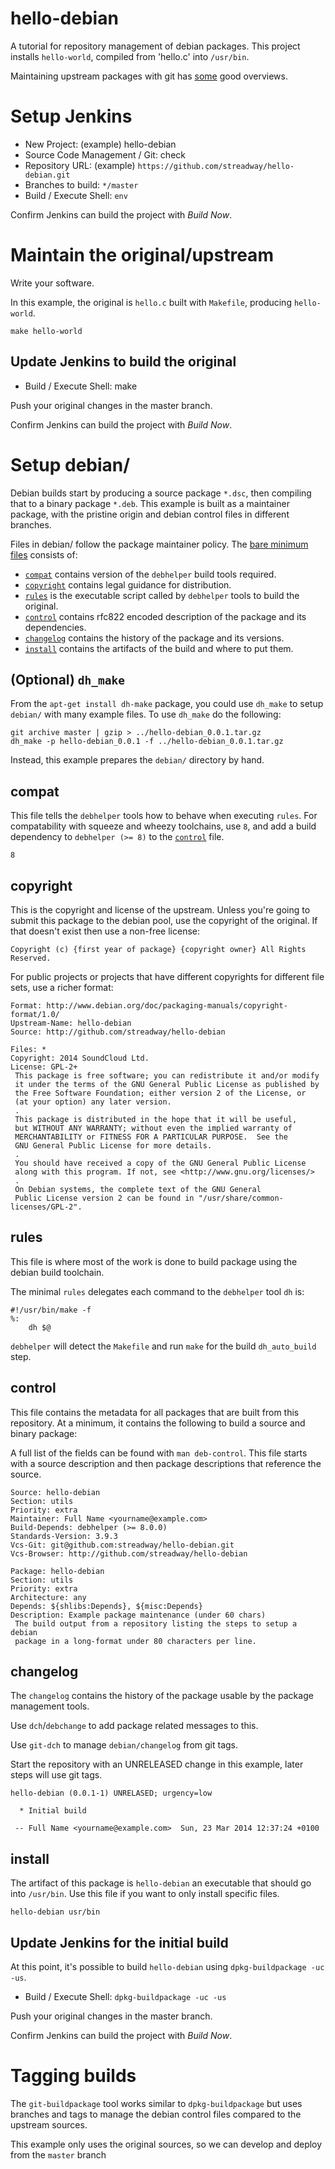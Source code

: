 # hello-debian

A tutorial for repository management of debian packages.  This project installs
`hello-world`, compiled from 'hello.c' into `/usr/bin`.

Maintaining upstream packages with git has
[some](https://github.com/freshtonic/debianization-with-git-howto) good
overviews.

# Setup Jenkins

  * New Project: (example) hello-debian
  * Source Code Management / Git: check
  * Repository URL: (example) `https://github.com/streadway/hello-debian.git`
  * Branches to build: `*/master`
  * Build / Execute Shell: `env`

Confirm Jenkins can build the project with *Build Now*.

# Maintain the original/upstream

Write your software.

In this example, the original is `hello.c` built with `Makefile`, producing `hello-world`.

```
make hello-world
```

## Update Jenkins to build the original

  * Build / Execute Shell: make

Push your original changes in the master branch.

Confirm Jenkins can build the project with *Build Now*.

# Setup debian/

Debian builds start by producing a source package `*.dsc`, then compiling that
to a binary package `*.deb`.  This example is built as a maintainer package,
with the pristine origin and debian control files in different branches.

Files in debian/ follow the package maintainer policy.  The [bare minimum
files](https://www.debian.org/doc/manuals/maint-guide/dreq.en.html) consists
of:

  * [`compat`](#compat) contains version of the `debhelper` build tools required.
  * [`copyright`](#copyright) contains legal guidance for distribution.
  * [`rules`](#rules) is the executable script called by `debhelper` tools to build the original.
  * [`control`](#control) contains rfc822 encoded description of the package and its dependencies.
  * [`changelog`](#changelog) contains the history of the package and its versions.
  * [`install`](#install) contains the artifacts of the build and where to put them.

## (Optional) `dh_make`

From the `apt-get install dh-make` package, you could use `dh_make` to setup `debian/` with many example files.  To use `dh_make` do the following:

```
git archive master | gzip > ../hello-debian_0.0.1.tar.gz
dh_make -p hello-debian_0.0.1 -f ../hello-debian_0.0.1.tar.gz
```

Instead, this example prepares the `debian/` directory by hand.

## compat

This file tells the `debhelper` tools how to behave when executing `rules`.
For compatability with squeeze and wheezy toolchains, use `8`, and add a build
dependency to `debhelper (>= 8)` to the [`control`](#control) file.

```
8
```


## copyright

This is the copyright and license of the upstream.  Unless you're going to
submit this package to the debian pool, use the copyright of the original.  If
that doesn't exist then use a non-free license:

```
Copyright (c) {first year of package} {copyright owner} All Rights Reserved.
```

For public projects or projects that have different copyrights for different
file sets, use a richer format:

```
Format: http://www.debian.org/doc/packaging-manuals/copyright-format/1.0/
Upstream-Name: hello-debian
Source: http://github.com/streadway/hello-debian

Files: *
Copyright: 2014 SoundCloud Ltd.
License: GPL-2+
 This package is free software; you can redistribute it and/or modify
 it under the terms of the GNU General Public License as published by
 the Free Software Foundation; either version 2 of the License, or
 (at your option) any later version.
 .
 This package is distributed in the hope that it will be useful,
 but WITHOUT ANY WARRANTY; without even the implied warranty of
 MERCHANTABILITY or FITNESS FOR A PARTICULAR PURPOSE.  See the
 GNU General Public License for more details.
 .
 You should have received a copy of the GNU General Public License
 along with this program. If not, see <http://www.gnu.org/licenses/>
 .
 On Debian systems, the complete text of the GNU General
 Public License version 2 can be found in "/usr/share/common-licenses/GPL-2".
```

## rules

This file is where most of the work is done to build package using the debian build toolchain.

The minimal `rules` delegates each command to the `debhelper` tool `dh` is:

```
#!/usr/bin/make -f
%:
	dh $@
```

`debhelper` will detect the `Makefile` and run `make` for the build `dh_auto_build` step.

## control

This file contains the metadata for all packages that are built from this
repository.  At a minimum, it contains the following to build a source and
binary package:

A full list of the fields can be found with `man deb-control`.  This file
starts with a source description and then package descriptions that reference
the source.

```
Source: hello-debian
Section: utils
Priority: extra
Maintainer: Full Name <yourname@example.com>
Build-Depends: debhelper (>= 8.0.0)
Standards-Version: 3.9.3
Vcs-Git: git@github.com:streadway/hello-debian.git
Vcs-Browser: http://github.com/streadway/hello-debian

Package: hello-debian
Section: utils
Priority: extra
Architecture: any
Depends: ${shlibs:Depends}, ${misc:Depends}
Description: Example package maintenance (under 60 chars)
 The build output from a repository listing the steps to setup a debian
 package in a long-format under 80 characters per line.
```

## changelog

The `changelog` contains the history of the package usable by the package management tools.

Use `dch`/`debchange` to add package related messages to this.

Use `git-dch` to manage `debian/changelog` from git tags.

Start the repository with an UNRELEASED change in this example, later steps will use git tags.

```
hello-debian (0.0.1-1) UNRELASED; urgency=low

  * Initial build

 -- Full Name <yourname@example.com>  Sun, 23 Mar 2014 12:37:24 +0100
```

## install

The artifact of this package is `hello-debian` an executable that should go
into `/usr/bin`.  Use this file if you want to only install specific files.

```
hello-debian usr/bin
```

## Update Jenkins for the initial build

At this point, it's possible to build `hello-debian` using `dpkg-buildpackage -uc -us`.

  * Build / Execute Shell: `dpkg-buildpackage -uc -us`

Push your original changes in the master branch.

Confirm Jenkins can build the project with *Build Now*.

# Tagging builds

The `git-buildpackage` tool works similar to `dpkg-buildpackage` but uses
branches and tags to manage the debian control files compared to the upstream
sources.

This example only uses the original sources, so we can develop and deploy from
the `master` branch


